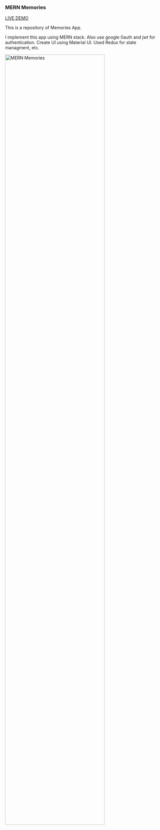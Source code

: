### MERN Memories

[LIVE DEMO](https://react-add-memories.netlify.app)

This is a repository of Memories App.

I implement this app using MERN stack. Also use google 0auth and jwt for authentication. Create UI using Material UI. Used Redux for state managment, etc.

<img width="80%" align="left" alt="MERN Memories" src="https://i.postimg.cc/YqzwgLV9/Screenshot-from-2022-01-27-23-45-55.png)](https://postimg.cc/w7MPYM98" />
